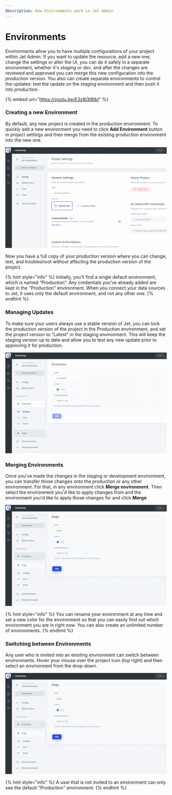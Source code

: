 ```yaml
---
description: How Environments work in Jet Admin
---
```


# Environments

Environments allow you to have multiple configurations of your project within Jet Admin. If you want to update the resource, add a new one, change the settings or alter the UI, you can do it safely in a separate environment, whether it's _staging_ or _dev_, and after the changes are reviewed and approved you can merge this new configuration into the _production_ version. You also can create separate environments to control the updates: test the update on the _staging_ environment and then push it into _production_.

{% embed url="https://youtu.be/E3z8j3tBlbI" %}

### Creating a new Environment

By default, any new project is created in the production environment. To quickly add a new environment you need to click **Add Environment** button in project settings and then merge from the existing production environment into the new one.

![](<../../.gitbook/assets/GIF191 (1).gif>)

Now you have a full copy of your production version where you can change, test, and troubleshoot without affecting the production version of the project.

{% hint style="info" %}
Initially, you’ll find a single default environment, which is named “Production”. Any credentials you’ve already added are kept in the "Production" environment. When you connect your data sources to Jet, it uses only the default environment, and not any other one.
{% endhint %}

### Managing Updates

To make sure your users always use a stable version of Jet, you can lock the production version of the project in the Production environment, and set the project version to "Latest" in the staging environment. This will keep the staging version up to date and allow you to test any new update prior to approving it for production.

![](<../../.gitbook/assets/GIF192 (1).gif>)

### Merging Environments

Once you've made the changes in the staging or development environment, you can transfer those changes onto the production or any other environment. For that, in any environment click **Merge environment**. Then select the environment you'd like to apply changes from and the environment you'd like to apply those changes for and click **Merge**.

![](../../.gitbook/assets/GIF193.gif)

{% hint style="info" %}
You can rename your environment at any time and set a new color for the environment so that you can easily find out which environment you are in right now. You can also create an unlimited number of environments.
{% endhint %}

### Switching between Environments

Any user who is invited into an existing environment can switch between environments. Hover your mouse over the project icon (top right) and then select an environment from the drop-down.

![](../../.gitbook/assets/GIF194.gif)

{% hint style="info" %}
A user that is not invited to an environment can only see the default "Production" environment.
{% endhint %}
